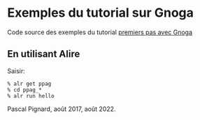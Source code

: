 # Exemples du tutorial sur Gnoga


Code source des exemples du tutorial [premiers pas avec Gnoga](http://blady.pagesperso-orange.fr/telechargements/gnoga/gnoga_wf.pdf)

## En utilisant Alire

Saisir:

```
% alr get ppag
% cd ppag_*
% alr run hello
```

Pascal Pignard, août 2017, août 2022.
